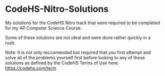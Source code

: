 # CodeHS-Nitro-Solutions
My solutions for the CodeHS Nitro track that were required to be completed for my AP Computer Science Course. 

Some of these solutions are not ideal and were done rather quickly in a rush.

Note: It is not only reccomended but required that you first attempt and solve all of the problems yourself first before looking to any of these solutions as defined by the CodeHS Terms of Use here: https://codehs.com/term
